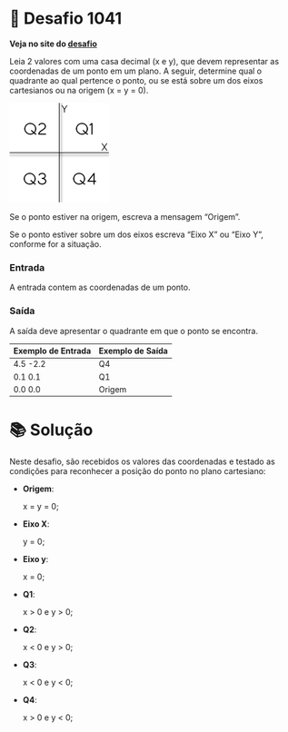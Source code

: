 # 📖 Desafio 1041

**Veja no site do [desafio](https://www.beecrowd.com.br/judge/pt/problems/view/1041)**

Leia 2 valores com uma casa decimal (x e y), que devem representar as coordenadas de um ponto em um plano. A seguir, determine qual o quadrante ao qual pertence o ponto, ou se está sobre um dos eixos cartesianos ou na origem (x = y = 0).

![image](/img/1041.webp)

Se o ponto estiver na origem, escreva a mensagem “Origem”.

Se o ponto estiver sobre um dos eixos escreva “Eixo X” ou “Eixo Y”, conforme for a situação.

### Entrada

A entrada contem as coordenadas de um ponto.

### Saída

A saída deve apresentar o quadrante em que o ponto se encontra.

| Exemplo de Entrada | Exemplo de Saída |
| ------------------ | ---------------- |
| 4.5 -2.2           | Q4               |
| 0.1 0.1            | Q1               |
| 0.0 0.0            | Origem           |

# 📚 Solução

Neste desafio, são recebidos os valores das coordenadas e testado as condições para reconhecer a posição do ponto no plano cartesiano:

- **Origem**:

  x = y = 0;

- **Eixo X**:

  y = 0;

- **Eixo y**:

  x = 0;

- **Q1**:

  x > 0 e y > 0;

- **Q2**:

  x < 0 e y > 0;

- **Q3**:

  x < 0 e y < 0;

- **Q4**:

  x > 0 e y < 0;
